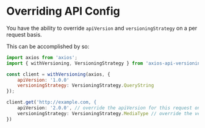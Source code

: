 # Overriding API Config

You have the ability to override `apiVersion` and `versioningStrategy` on a per request basis.

This can be accomplished by so:

```javascript
import axios from 'axios';
import { withVersioning, VersioningStrategy } from 'axios-api-versioning';

const client = withVersioning(axios, {
    apiVersion: '1.0.0'
    versioningStrategy: VersioningStrategy.QueryString
});

client.get('http://example.com, {
    apiVersion: '2.0.0', // override the apiVersion for this request only
    versioningStrategy: VersioningStrategy.MediaType // override the versioningStrategy for this request only
})
```